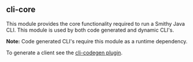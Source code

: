 ## cli-core
This module provides the core functionality required to run a Smithy Java CLI. 
This module is used by both code generated and dynamic CLI's.

**Note:** Code generated CLI's require this module as a runtime dependency.

To generate a client see the [cli-codegen plugin](../codegen/plugins/cli).
